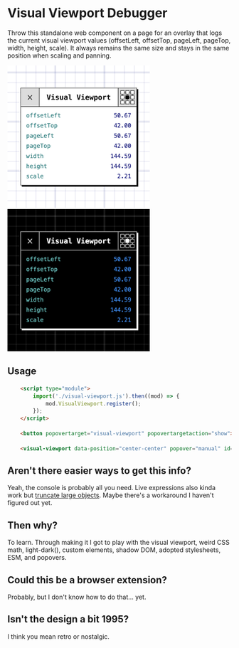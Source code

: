 # Visual Viewport Debugger

Throw this standalone web component on a page for an overlay that logs the current visual viewport values (offsetLeft, offsetTop, pageLeft, pageTop, width, height, scale). It always remains the same size and stays in the same position when scaling and panning.

<img src="https://github.com/jbasoo/visual-viewport/blob/main/visual-viewport-debugger-light.jpg" alt="Light mode screenshot of the component" width="320" height="320"> <img src="https://github.com/jbasoo/visual-viewport/blob/main/visual-viewport-debugger-dark.jpg" alt="Dark mode screenshot of the component" width="320" height="320">


## Usage

```HTML
    <script type="module">
        import('./visual-viewport.js').then((mod) => {
            mod.VisualViewport.register();
        });
    </script>

    <button popovertarget="visual-viewport" popovertargetaction="show">Open Visual Viewport Tracker</button>

    <visual-viewport data-position="center-center" popover="manual" id="visual-viewport"></visual-viewport>
```

## Aren't there easier ways to get this info?
Yeah, the console is probably all you need. Live expressions also kinda work but [truncate large objects](https://issues.chromium.org/issues/359593396). Maybe there's a workaround I haven't figured out yet.

## Then why?
To learn. Through making it I got to play with the visual viewport, weird CSS math, light-dark(), custom elements, shadow DOM, adopted stylesheets, ESM, and popovers.

## Could this be a browser extension?
Probably, but I don't know how to do that... yet.

## Isn't the design a bit 1995?
I think you mean retro or nostalgic.
